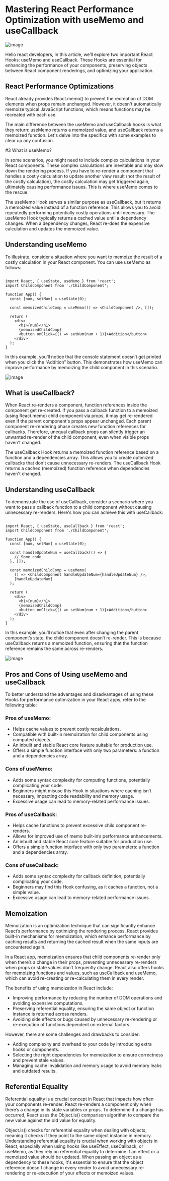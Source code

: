 # Mastering React Performance Optimization with useMemo and useCallback

![image](./assets/Optimization.png)

Hello react developers, In this article, we’ll explore two important React Hooks: useMemo and useCallback. These Hooks are essential for enhancing the performance of your components, preserving objects between React component renderings, and optimizing your application.

## React Performance Optimizations

React already provides React.memo() to prevent the recreation of DOM elements when props remain unchanged. However, it doesn't automatically memoize typical JavaScript functions, which means functions may be recreated with each use.

The main difference between the useMemo and useCallback hooks is what they return: useMemo returns a memoized value, and useCallback returns a memoized function. Let's delve into the specifics with some examples to clear up any confusion.

#3 What is useMemo?

In some scenarios, you might need to include complex calculations in your React components. These complex calculations are inevitable and may slow down the rendering process. If you have to re-render a component that handles a costly calculation to update another view result (not the result of the costly calculation), the costly calculation may get triggered again, ultimately causing performance issues. This is where useMemo comes to the rescue.

The useMemo Hook serves a similar purpose as useCallback, but it returns a memoized value instead of a function reference. This allows you to avoid repeatedly performing potentially costly operations until necessary. The useMemo Hook typically returns a cached value until a dependency changes. When a dependency changes, React re-does the expensive calculation and updates the memoized value.

## Understanding useMemo

To illustrate, consider a situation where you want to memoize the result of a costly calculation in your React component. You can use useMemo as follows:

```

import React, { useState, useMemo } from 'react';
import ChildComponent from './ChildComponent';

function App() {
  const [num, setNum] = useState(0);

  const memoizedChildComp = useMemo(() => <ChildComponent />, []);

  return (
    <div>
      <h1>{num}</h1>
      {memoizedChildComp}
      <button onClick={() => setNum(num + 1)}>Addition</button>
    </div>
  );
}

```

In this example, you’ll notice that the console statement doesn’t get printed when you click the “Addition” button. This demonstrates how useMemo can improve performance by memoizing the child component in this scenario.

![image](./assets/Optimization.gif)

## What is useCallback?

When React re-renders a component, function references inside the component get re-created. If you pass a callback function to a memoized (using React.memo) child component via props, it may get re-rendered even if the parent component's props appear unchanged. Each parent component re-rendering phase creates new function references for callbacks. Therefore, unequal callback props can silently trigger an unwanted re-render of the child component, even when visible props haven't changed.

The useCallback Hook returns a memoized function reference based on a function and a dependencies array. This allows you to create optimized callbacks that don't cause unnecessary re-renders. The useCallback Hook returns a cached (memoized) function reference when dependencies haven't changed.

## Understanding useCallback

To demonstrate the use of useCallback, consider a scenario where you want to pass a callback function to a child component without causing unnecessary re-renders. Here's how you can achieve this with useCallback:

```

import React, { useState, useCallback } from 'react';
import ChildComponent from './ChildComponent';

function App() {
  const [num, setNum] = useState(0);

  const handleUpdateNum = useCallback(() => {
    // Some code
  }, []);

  const memoizedChildComp = useMemo(
    () => <ChildComponent handleUpdateNum={handleUpdateNum} />,
    [handleUpdateNum]
  );

  return (
    <div>
      <h1>{num}</h1>
      {memoizedChildComp}
      <button onClick={() => setNum(num + 1)}>Addition</button>
    </div>
  );
}

```

In this example, you’ll notice that even after changing the parent component’s state, the child component doesn’t re-render. This is because useCallback returns a memoized function, ensuring that the function reference remains the same across re-renders.

![image](./assets/Optimization2.gif)

## Pros and Cons of Using useMemo and useCallback

To better understand the advantages and disadvantages of using these Hooks for performance optimization in your React apps, refer to the following table:

### Pros of useMemo:

- Helps cache values to prevent costly recalculations.
- Compatible with built-in memoization for child components using computed objects.
- An inbuilt and stable React core feature suitable for production use.
- Offers a simple function interface with only two parameters: a function and a dependencies array.

### Cons of useMemo:

- Adds some syntax complexity for computing functions, potentially complicating your code.
- Beginners might misuse this Hook in situations where caching isn’t necessary, impacting code readability and memory usage.
- Excessive usage can lead to memory-related performance issues.

### Pros of useCallback:

- Helps cache functions to prevent excessive child component re-renders.
- Allows for improved use of memo built-in’s performance enhancements.
- An inbuilt and stable React core feature suitable for production use.
- Offers a simple function interface with only two parameters: a function and a dependencies array.

### Cons of useCallback:

- Adds some syntax complexity for callback definition, potentially complicating your code.
- Beginners may find this Hook confusing, as it caches a function, not a simple value.
- Excessive usage can lead to memory-related performance issues.

## Memoization

Memoization is an optimization technique that can significantly enhance React’s performance by optimizing the rendering process. React provides built-in mechanisms for memoization, which enhance performance by caching results and returning the cached result when the same inputs are encountered again.

In a React app, memoization ensures that child components re-render only when there’s a change in their props, preventing unnecessary re-renders when props or state values don’t frequently change. React also offers hooks for memoizing functions and values, such as useCallback and useMemo, which can avoid re-creating or re-calculating them in every render.

The benefits of using memoization in React include:

- Improving performance by reducing the number of DOM operations and avoiding expensive computations.
- Preserving referential equality, ensuring the same object or function instance is returned across renders.
- Avoiding side effects or bugs caused by unnecessary re-rendering or re-execution of functions dependent on external factors.

However, there are some challenges and drawbacks to consider:

- Adding complexity and overhead to your code by introducing extra hooks or components.
- Selecting the right dependencies for memoization to ensure correctness and prevent stale values.
- Managing cache invalidation and memory usage to avoid memory leaks and outdated results.

## Referential Equality

Referential equality is a crucial concept in React that impacts how often your components re-render. React re-renders a component only when there’s a change in its state variables or props. To determine if a change has occurred, React uses the Object.is() comparison algorithm to compare the new value against the old value for equality.

Object.is() checks for referential equality when dealing with objects, meaning it checks if they point to the same object instance in memory. Understanding referential equality is crucial when working with objects in React, especially when using hooks like useEffect, useCallback, or useMemo, as they rely on referential equality to determine if an effect or a memoized value should be updated. When passing an object as a dependency to these hooks, it's essential to ensure that the object reference doesn't change in every render to avoid unnecessary re-rendering or re-execution of your effects or memoized values.
